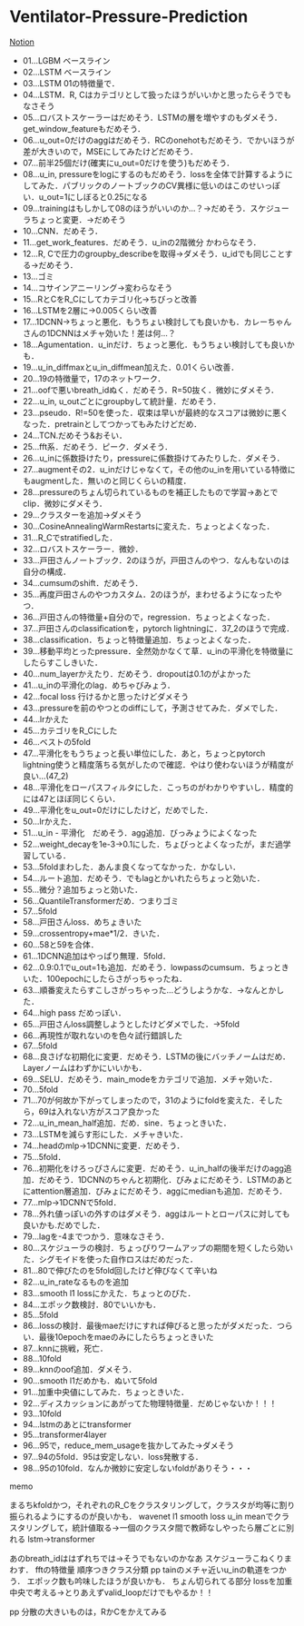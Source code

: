 # Ventilator-Pressure-Prediction

[Notion](https://www.notion.so/Google-Brain-Ventilator-Pressure-Prediction-74763728a1e54b0997350e859dd34d3e)

- 01…LGBM ベースライン
- 02…LSTM ベースライン
- 03…LSTM 01の特徴量で．
- 04…LSTM．R, Cはカテゴリとして扱ったほうがいいかと思ったらそうでもなさそう
- 05…ロバストスケーラーはだめそう．LSTMの層を増やすのもダメそう．get_window_featureもだめそう．
- 06…u_out=0だけのaggはだめそう．RCのonehotもだめそう．でかいほうが差が大きいので，MSEにしてみたけどだめそう．
- 07…前半25個だけ(確実にu_out=0だけを使う)もだめそう．
- 08…u_in, pressureをlogにするのもだめそう．lossを全体で計算するようにしてみた．パブリックのノートブックのCV異様に低いのはこのせいっぽい．u_out=1にしぼると0.25になる
- 09…trainingはもしかして08のほうがいいのか…？→だめそう．スケジューラちょっと変更．→だめそう
- 10…CNN．だめそう．
- 11…get_work_features．だめそう．u_inの2階微分 かわらなそう．
- 12…R, Cで圧力のgroupby_describeを取得→ダメそう．u_idでも同じことする→だめそう．
- 13…ゴミ
- 14…コサインアニーリング→変わらなそう
- 15…RとCをR_Cにしてカテゴリ化→ちびっと改善
- 16…LSTMを2層に→0.005くらい改善
- 17…1DCNN→ちょっと悪化．もうちょい検討しても良いかも．カレーちゃんさんの1DCNNはメチャ効いた！差は何…？
- 18…Agumentation．u_inだけ．ちょっと悪化．もうちょい検討しても良いかも．
- 19…u_in_diffmaxとu_in_diffmean加えた．0.01くらい改善．
- 20…19の特徴量で，17のネットワーク．
- 21…oofで悪いbreath_idぬく．だめそう．R=50抜く．微妙にダメそう．
- 22…u_in, u_outごとにgroupbyして統計量．だめそう．
- 23…pseudo．R!=50を使った．収束は早いが最終的なスコアは微妙に悪くなった．pretrainとしてつかってもみたけどだめ．
- 24…TCN.だめそう&おそい．
- 25…fft系．だめそう．ピーク．ダメそう．
- 26…u_inに係数掛けたり，pressureに係数掛けてみたりした．ダメそう．
- 27…augmentその2．u_inだけじゃなくて，その他のu_inを用いている特徴にもaugmentした．無いのと同じくらいの精度．
- 28…pressureのちょん切られているものを補正したもので学習→あとでclip．微妙にダメそう．
- 29…クラスターを追加→ダメそう
- 30…CosineAnnealingWarmRestartsに変えた．ちょっとよくなった．
- 31…R_Cでstratifiedした．
- 32…ロバストスケーラー．微妙．
- 33…戸田さんノートブック．2のほうが，戸田さんのやつ．なんもないのは自分の構成．
- 34…cumsumのshift．だめそう．
- 35…再度戸田さんのやつカスタム．2のほうが，まわせるようになったやつ．
- 36…戸田さんの特徴量+自分ので，regression．ちょっとよくなった．
- 37…戸田さんのclassificationを，pytorch lightningに．37_2のほうで完成．
- 38…classification．ちょっと特徴量追加．ちょっとよくなった．
- 39…移動平均とったpressure．全然効かなくて草．u_inの平滑化を特徴量にしたらすこしきいた．
- 40…num_layerかえたり．だめそう．dropoutは0.1のがよかった
- 41…u_inの平滑化のlag．めちゃびみょう．
- 42…focal loss 行けるかと思ったけどダメそう
- 43…pressureを前のやつとのdiffにして，予測させてみた．ダメでした．
- 44…lrかえた
- 45…カテゴリをR_Cにした
- 46…ベストの5fold
- 47…平滑化をもうちょっと長い単位にした．あと，ちょっとpytorch lightning使うと精度落ちる気がしたので確認．やはり使わないほうが精度が良い…(47_2)
- 48…平滑化をローパスフィルタにした．こっちのがわかりやすいし．精度的には47とほぼ同じくらい．
- 49…平滑化をu_out=0だけにしたけど，だめでした．
- 50…lrかえた．
- 51…u_in - 平滑化　だめそう．agg追加．びっみょうによくなった
- 52…weight_decayを1e-3→0.1にした．ちょびっとよくなったが，まだ過学習している．
- 53…5foldまわした．あんま良くなってなかった．かなしい．
- 54…ルート追加．だめそう．でもlagとかいれたらちょっと効いた．
- 55…微分？追加ちょっと効いた．
- 56…QuantileTransformerだめ．つまりゴミ
- 57…5fold
- 58…戸田さんloss．めちょきいた
- 59…crossentropy+mae*1/2．きいた．
- 60…58と59を合体．
- 61…1DCNN追加はやっぱり無理．5fold．
- 62…0.9:0.1でu_out=1も追加．だめそう．lowpassのcumsum．ちょっときいた．100epochにしたらさがっちゃったね．
- 63…順番変えたらすこしさがっちゃった…どうしようかな．→なんとかした．
- 64…high pass だめっぽい．
- 65…戸田さんloss調整しようとしたけどダメでした．→5fold
- 66…再現性が取れないのを色々試行錯誤した
- 67…5fold
- 68…良さげな初期化に変更．だめそう．LSTMの後にバッチノームはだめ．Layerノームはわずかにいいかも．
- 69…SELU．だめそう．main_modeをカテゴリで追加．メチャ効いた．
- 70…5fold
- 71…70が何故か下がってしまったので，31のようにfoldを変えた．そしたら，69は入れない方がスコア良かった
- 72…u_in_mean_half追加．だめ．sine．ちょっときいた．
- 73…LSTMを減らす形にした．メチャきいた．
- 74…headのmlp→1DCNNに変更．だめそう．
- 75…5fold．
- 76…初期化をけろっぴさんに変更．だめそう．u_in_halfの後半だけのagg追加．だめそう．1DCNNのちゃんと初期化．びみょにだめそう．LSTMのあとにattention層追加．びみょにだめそう．aggにmedianも追加．だめそう．
- 77…mlp→1DCNNで5fold．
- 78…外れ値っぽいの外すのはダメそう．aggはルートとローパスに対しても良いかも.だめでした．
- 79…lagを-4までつかう．意味なさそう．
- 80…スケジューラの検討．ちょっぴりワームアップの期間を短くしたら効いた．シグモイドを使った自作ロスはだめだった．
- 81…80で伸びたのを5fold回したけど伸びなくて辛いね
- 82…u_in_rateなるものを追加
- 83…smooth l1 lossにかえた．ちょっとのびた．
- 84…エポック数検討．80でいいかも．
- 85…5fold
- 86…lossの検討．最後maeだけにすれば伸びると思ったがダメだった．つらい．最後10epochをmaeのみにしたらちょっときいた
- 87…knnに挑戦，死亡．
- 88…10fold
- 89…knnのoof追加．ダメそう．
- 90…smooth l1だめかも．ぬいて5fold
- 91…加重中央値にしてみた．ちょっときいた．
- 92…ディスカッションにあがってた物理特徴量．だめじゃないか！！！
- 93…10fold
- 94…lstmのあとにtransformer
- 95…transformer4layer
- 96…95で，reduce_mem_usageを抜かしてみた→ダメそう
- 97…94の5fold．95は安定しない．loss発散する．
- 98…95の10fold．なんか微妙に安定しないfoldがありそう・・・

memo 

まるちkfoldかつ，それぞれのR_Cをクラスタリングして，クラスタが均等に割り振られるようにするのが良いかも．
wavenet
l1 smooth loss
u_in meanでクラスタリングして，統計値取る→一個のクラスタ間で教師なしやったら層ごとに別れる
lstm→transformer


あのbreath_idははずれちでは→そうでもないのかなあ
スケジューラこねくりまわす．
fftの特徴量
順序つきクラス分類
pp tainのメチャ近いu_inの軌道をつかう．
エポック数も吟味したほうが良いかも．
ちょん切られてる部分
lossを加重中央で考える→とりあえずvalid_loopだけでもやるか！！

pp 分散の大きいものは，RかCをかえてみる
